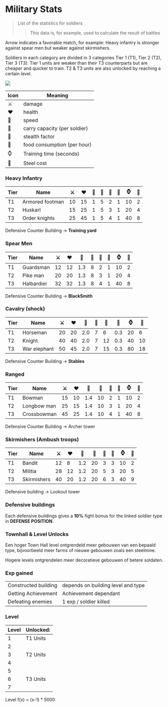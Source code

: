 # Military Stats
> List of the statistics for soldiers
> > This data is, for example, used to calculate the result of battles

Arrow indicates a favorable match, for example: Heavy infantry is stronger against spear men but weaker against skirmishers.

Soldiers in each category are divided in 3 categories Tier 1 (T1), Tier 2 (T2), Tier 3 (T3).
Tier 1 units are weaker than their T3 counterparts but are cheaper and quicker to train. 
T2 & T3 units are also unlocked by reaching a certain level.

![](#include/soldierAdvantages.png)

| Icon | Meaning                      |
|------|------------------------------|
| ⚔️   | damage                       |
| ♥️   | health                       |
| 🛞   | speed                        |
| 🧺   | carry capacity (per soldier) |
| 🧿   | stealth factor               |
| 🥖   | food consumption (per hour)  |
| ⌚    | Training time (seconds)      |
| 🔗   | Steel cost                   |

### Heavy Infantry
| Tier | Name            | ⚔️   | ♥️    | 🛞  | 🧺 | 🥖  | 🧿 | ⌚    | 🔗  |
|------|-----------------|------|-------|-----|----|-----|----|------|-----|
| T1   | Armored footman | 10   | 	15   | 	1	 | 5	 | 2	  | 1	 | 10   | 	 2 |
| T2   | Huskarl 	       | 	 15 | 	25   | 	1  | 	5 | 	3	 | 1  | 	20	 | 4   |
| T3   | Order knights   | 	 25 | 	45 	 | 1	  | 5	 | 4	  | 1	 | 40   | 	 8 |

Defensive Counter Building → **Training yard**

### Spear Men
| Tier | Name         | ⚔️   | ♥️   | 🛞   | 🧺 | 🥖 | 🧿 | ⌚   | 🔗 |
|------|--------------|------|------|------|----|----|----|-----|----|
| T1   | Guardsman	   | 12 	 | 12 	 | 1.3	 | 8	 | 2	 | 1	 | 10	 | 2  |
| T2   | Pike man		   | 20 	 | 20 	 | 1.3	 | 8	 | 3	 | 1	 | 20	 | 4  |
| T3   | Halbardier		 | 32 	 | 32 	 | 1.3	 | 8	 | 4	 | 1	 | 40	 | 8  |

Defensive Counter Building → **BlackSmith**

### Cavalry (shock)
| Tier | Name          | ⚔️  | ♥️   | 🛞   | 🧺 | 🥖  | 🧿   | ⌚   | 🔗 |
|------|---------------|-----|------|------|----|-----|------|-----|----|
| T1   | Horseman		    | 20	 | 20 	 | 2.0	 | 7	 | 6	  | 0.3	 | 20	 | 6  |
| T2   | Knight		      | 40	 | 40 	 | 2.0	 | 7	 | 12	 | 0.3	 | 40	 | 10 |
| T3   | War elephant	 | 50	 | 45 	 | 2.0	 | 7	 | 15	 | 0.3	 | 80	 | 18 |

Defensive Counter Building → **Stables**

### Ranged
| Tier | Name         | ⚔️   | ♥️   | 🛞   | 🧺  | 🥖 | 🧿 | ⌚   | 🔗 |
|------|--------------|------|------|------|-----|----|----|-----|----|
| T1   | Bowman		     | 15	  | 10 	 | 1.4	 | 10	 | 2	 | 1	 | 10	 | 2  |
| T2   | Longbow man	 | ️25	 | 15 	 | 1.4	 | 10	 | 3	 | 1	 | 20	 | 4  |
| T3   | Crossbowman	 | 45	  | 25 	 | 1.4	 | 10	 | 4	 | 1	 | 40	 | 8  |

Defensive Counter Building → Archer tower

### Skirmishers (Ambush troops)
| Tier | Name         | ⚔️   | ♥️   | 🛞   | 🧺  | 🥖 | 🧿 | ⌚   | 🔗 |
|------|--------------|------|------|------|-----|----|----|-----|----|
| T1   | Bandit		     | 12	  | 8 	  | 1.2	 | 20	 | 3	 | 3	 | 10	 | 2  |
| T2   | Militia		    | 28	  | 12 	 | 1.2	 | 20	 | 5	 | 3	 | 20	 | 5  |
| T3   | Skirmishers	 | ️40	 | 20 	 | 1.2	 | 20	 | 6	 | 3	 | 40	 | 9  |

Defensive building → Lookout tower

### Defensive buildings

Each defensive buildings gives a **10%** fight bonus for the linked soldier type in **DEFENSE POSITION**.

### Townhall & Level Unlocks

Een hoger Town Hall level ontgrendeld meer gebouwen van een bepaald type, bijvoorbeeld meer farms of nieuwe gebouwen zoals een steelmine.

Hogere levels ontgrendelen meer decoratieve gebouwen of betere soldaten.


### Exp gained
|                      |                                    |
|----------------------|------------------------------------|
| Constructed building | depends on building level and type |
| Getting  Achievement | Achievement dependant              |
| Defeating enemies    | 1 exp / soldier killed             |

### Level

| Level | Unlocked: |
|-------|-----------|
| 1     | T1 Units  |
| 2     |           |
| 3     | T2 Units  |
| 4     |           |
| 5     |           |
| 6     | T3 Units  |
| 7     |           |

Level f(x) = (x-1) * 5000
